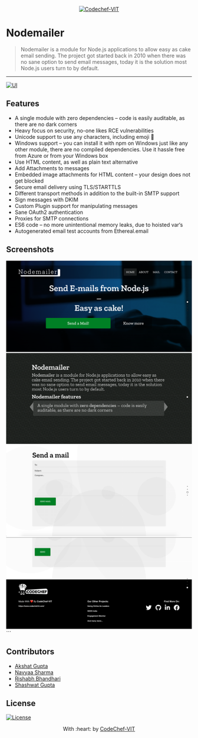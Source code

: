 <p align="center"><a href="http://www.codechefvit.com" target="_blank"><img src="https://s3.amazonaws.com/codechef_shared/sites/all/themes/abessive/logo-3.png" title="CodeChef-VIT" alt="Codechef-VIT"></a>
</p>

# Nodemailer

> <Subtitle>
> Nodemailer is a module for Node.js applications to allow easy as cake email sending. The project got started back in 2010 when there was no sane option to send email messages, today it is the solution most Node.js users turn to by default.

---

  [![UI ](https://img.shields.io/badge/User%20Interface-Link%20to%20UI-orange?style=flat-square&logo=appveyor)](https://nodemailer-cc.herokuapp.com/)




## Features

-  A single module with zero dependencies – code is easily auditable, as there are no dark corners  
- Heavy focus on security, no-one likes RCE vulnerabilities  
- Unicode support to use any characters, including emoji 💪
- Windows support – you can install it with npm on Windows just like any other module, there are no compiled dependencies. Use it hassle free from Azure or from your Windows box
- Use HTML content, as well as plain text alternative
- Add Attachments to messages
- Embedded image attachments for HTML content – your design does not get blocked
- Secure email delivery using TLS/STARTTLS
- Different transport methods in addition to the built-in SMTP support
- Sign messages with DKIM
- Custom Plugin support for manipulating messages
- Sane OAuth2 authentication
- Proxies for SMTP connections
- ES6 code – no more unintentional memory leaks, due to hoisted var‘s
- Autogenerated email test accounts from Ethereal.email




## Screenshots
<img src="/assets/screenshots/Screenshot 2020-06-02 at 1.07.35 AM.png" alt="Project Screenshots">
<img src="/assets/screenshots/Screenshot 2020-06-02 at 1.17.16 AM.png" alt="Project Screenshots">
<img src="/assets/screenshots/Screenshot 2020-06-02 at 1.18.07 AM.png" alt="Project Screenshots">
<img src="/assets/screenshots/Screenshot 2020-06-14 at 1.47.44 PM.png" alt="Project Screenshots">
```

## Contributors
- <a href="https://github.com/akshatvg">Akshat Gupta</a>
- <a href="https://github.com/NavyaaSharma">Navyaa Sharma</a>
- <a href="https://github.com/RishabhKodes">Rishabh Bhandhari</a>
- <a href="https://github.com/shashtag">Shashwat Gupta</a>


## License

[![License](http://img.shields.io/:license-mit-blue.svg?style=flat-square)](http://badges.mit-license.org)

<p align="center">
	With :heart: by <a href="http://www.codechefvit.com" target="_blank">CodeChef-VIT</a>
</p>
